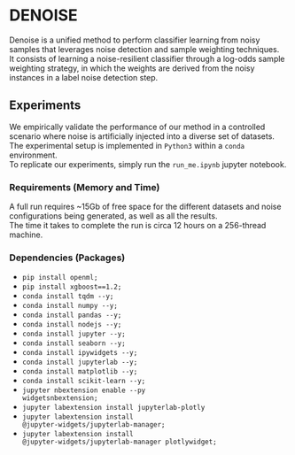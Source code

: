 # DENOISE

Denoise is a unified method to perform classifier learning from noisy samples that leverages noise detection and sample weighting techniques.</br>
It consists of learning a noise-resilient classifier through a log-odds sample weighting strategy, in which the weights are derived from the noisy instances in a label noise detection step.</br>


## Experiments
We empirically validate the performance of our method in a controlled scenario where noise is artificially injected into a diverse set of datasets.</br>
The experimental setup is implemented in <code>Python3</code> within a <code>conda</code> environment.</br>
To replicate our experiments, simply run the <code>run_me.ipynb</code> jupyter notebook.</br>

### Requirements (Memory and Time)
A full run requires ~15Gb of free space for the different datasets and noise configurations being generated, as well as all the results.</br>
The time it takes to complete the run is circa 12 hours on a 256-thread machine.

### Dependencies (Packages)
* <code>pip install openml;</code>
* <code>pip install xgboost==1.2;</code> 
* <code>conda install tqdm --y;</code>
* <code>conda install numpy --y;</code>
* <code>conda install pandas --y;</code>
* <code>conda install nodejs --y;</code>
* <code>conda install jupyter --y;</code>
* <code>conda install seaborn --y;</code>
* <code>conda install ipywidgets --y;</code>
* <code>conda install jupyterlab --y;</code>
* <code>conda install matplotlib --y;</code>
* <code>conda install scikit-learn --y;</code>
* <code>jupyter nbextension enable --py widgetsnbextension;</code>
* <code>jupyter labextension install jupyterlab-plotly</code>
* <code>jupyter labextension install @jupyter-widgets/jupyterlab-manager;</code>
* <code>jupyter labextension install @jupyter-widgets/jupyterlab-manager plotlywidget;</code>
